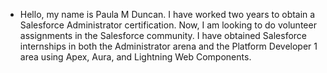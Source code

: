 -  Hello, my name is Paula M Duncan.  I have worked two years to obtain a Salesforce Administrator certification.  Now, I am looking to do volunteer assignments in the 
Salesforce community.
I have obtained Salesforce internships in both the Administrator arena and the Platform Developer 1 area using Apex, Aura, and Lightning Web Components.
